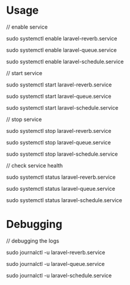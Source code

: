 # Usage

// enable service

sudo systemctl enable laravel-reverb.service 

sudo systemctl enable laravel-queue.service  

sudo systemctl enable laravel-schedule.service  

// start service

sudo systemctl start laravel-reverb.service  

sudo systemctl start laravel-queue.service  

sudo systemctl start laravel-schedule.service  

// stop service

sudo systemctl stop laravel-reverb.service  

sudo systemctl stop laravel-queue.service  

sudo systemctl stop laravel-schedule.service  

// check service health

sudo systemctl status laravel-reverb.service  

sudo systemctl status laravel-queue.service  

sudo systemctl status laravel-schedule.service  

# Debugging

// debugging the logs

sudo journalctl -u laravel-reverb.service  

sudo journalctl -u laravel-queue.service  

sudo journalctl -u laravel-schedule.service  
